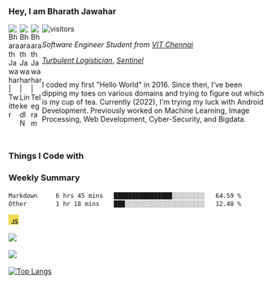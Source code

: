 ### Hey, I am Bharath Jawahar
<a href="https://twitter.com/ibharathjawahar">
  <img align="left" alt="Bharath Jawahar | Twitter" width="22px" src="https://raw.githubusercontent.com/peterthehan/peterthehan/master/assets/twitter.svg" />
</a>
<a href="https://www.linkedin.com/in/bharath-jawahar/">
  <img align="left" alt="Bharath Jawahar | LinkedIN" width="22px" src="https://raw.githubusercontent.com/peterthehan/peterthehan/master/assets/linkedin.svg" />
</a>
<a href="https://t.me/Bharath_Jawahar">
  <img align="left" alt="Bharath Jawahar | Telegram" width="22px" src="https://img.icons8.com/external-tal-revivo-color-tal-revivo/24/000000/external-telegram-messenger-privately-held-company-with-cloud-based-instant-messaging-logo-color-tal-revivo.png" />
</a>

![visitors](https://visitor-badge.glitch.me/badge?page_id=bharathjawahar)

*Software Engineer Student from [VIT Chennai](https://chennai.vit.ac.in/)*

*[Turbulent Logistician](https://www.16personalities.com/istj-personality)*, *[Sentinel](https://www.16personalities.com/articles/roles-sentinels)*
<br><br>

I coded my first "Hello World" in 2016. Since then, I've been dipping my toes on various domains and trying to figure out which is my cup of tea. Currently (2022), I'm trying my luck with Android Development. Previously worked on Machine Learning, Image Processing, Web Development, Cyber-Security, and Bigdata.

<br>

### Things I Code with
<p>
</p>

### Weekly Summary
<!--START_SECTION:waka-->

```text
Markdown     6 hrs 45 mins   ████████████████░░░░░░░░░   64.59 %
Other        1 hr 18 mins    ███░░░░░░░░░░░░░░░░░░░░░░   12.48 %
```

<!--END_SECTION:waka-->


<code><img height="20" src="https://raw.githubusercontent.com/github/explore/80688e429a7d4ef2fca1e82350fe8e3517d3494d/topics/javascript/javascript.png"></code>

 
![](https://github-readme-stats.vercel.app/api?username=bharathjawahar&show_icons=true&theme=tokyonight&count_private=true)
<br>
<p align="left">
  <img src="https://github-profile-trophy.vercel.app/?username=bharathjawahar&column=6&rank=SSS,SS,S,AAA,AA,A,B,C&theme=tokyonight&count_private=true" />
</p>

[![Top Langs](https://github-readme-stats.vercel.app/api/top-langs/?username=bharathjawahar&theme=tokyonight&langs_count=10&layout=compact)](https://github.com/anuraghazra/github-readme-stats)

